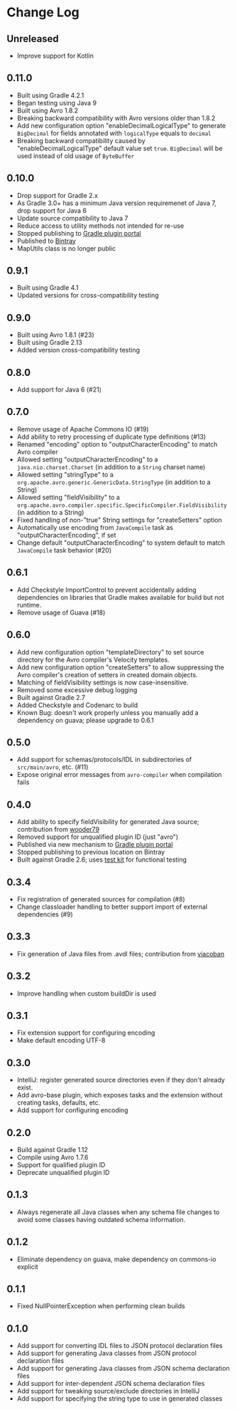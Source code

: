 # Change Log

## Unreleased
* Improve support for Kotlin

## 0.11.0
* Built using Gradle 4.2.1
* Began testing using Java 9
* Built using Avro 1.8.2
* Breaking backward compatibility with Avro versions older than 1.8.2
* Add new configuration option "enableDecimalLogicalType" to generate `BigDecimal` for fields annotated with `logicalType` equals to `decimal`
* Breaking backward compatibility caused by "enableDecimalLogicalType" default value set `true`. `BigDecimal` will be used instead of old usage of `ByteBuffer`

## 0.10.0
* Drop support for Gradle 2.x
* As Gradle 3.0+ has a minimum Java version requiremenet of Java 7, drop support for Java 6
* Update source compatibility to Java 7
* Reduce access to utility methods not intended for re-use
* Stopped publishing to [Gradle plugin portal](https://plugins.gradle.org)
* Published to [Bintray](https://bintray.com/commercehub-oss/main/gradle-avro-plugin)
* MapUtils class is no longer public

## 0.9.1
* Built using Gradle 4.1
* Updated versions for cross-compatibility testing

## 0.9.0
* Built using Avro 1.8.1 (#23)
* Built using Gradle 2.13
* Added version cross-compatibility testing

## 0.8.0
* Add support for Java 6 (#21)

## 0.7.0
* Remove usage of Apache Commons IO (#19)
* Add ability to retry processing of duplicate type definitions (#13)
* Renamed "encoding" option to "outputCharacterEncoding" to match Avro compiler
* Allowed setting "outputCharacterEncoding" to a `java.nio.charset.Charset` (in addition to a `String` charset name)
* Allowed setting "stringType" to a `org.apache.avro.generic.GenericData.StringType` (in addition to a String)
* Allowed setting "fieldVisibility" to a `org.apache.avro.compiler.specific.SpecificCompiler.FieldVisibility` (in addition to a String)
* Fixed handling of non-"true" String settings for "createSetters" option
* Automatically use encoding from `JavaCompile` task as "outputCharacterEncoding", if set
* Change default "outputCharacterEncoding" to system default to match `JavaCompile` task behavior (#20)

## 0.6.1
* Add Checkstyle ImportControl to prevent accidentally adding dependencies on libraries that Gradle makes available for build but not runtime.
* Remove usage of Guava (#18)

## 0.6.0
* Add new configuration option "templateDirectory" to set source directory for the Avro compiler's Velocity templates.
* Add new configuration option "createSetters" to allow suppressing the Avro compiler's creation of setters in created domain objects.
* Matching of fieldVisibility settings is now case-insensitive.
* Removed some excessive debug logging
* Built against Gradle 2.7
* Added Checkstyle and Codenarc to build
* Known Bug: doesn't work properly unless you manually add a dependency on guava; please upgrade to 0.6.1

## 0.5.0
* Add support for schemas/protocols/IDL in subdirectories of `src/main/avro`, etc. (#11)
* Expose original error messages from `avro-compiler` when compilation fails

## 0.4.0
* Add ability to specify fieldVisibility for generated Java source; contribution from [wooder79](https://github.com/wooder79)
* Removed support for unqualified plugin ID (just "avro")
* Published via new mechanism to [Gradle plugin portal](https://plugins.gradle.org)
* Stopped publishing to previous location on Bintray
* Built against Gradle 2.6; uses [test kit](https://docs.gradle.org/current/userguide/test_kit.html) for functional testing

## 0.3.4
* Fix registration of generated sources for compilation (#8)
* Change classloader handling to better support import of external dependencies (#9)

## 0.3.3
* Fix generation of Java files from .avdl files; contribution from [viacoban](https://github.com/viacoban)

## 0.3.2
* Improve handling when custom buildDir is used

## 0.3.1
* Fix extension support for configuring encoding
* Make default encoding UTF-8

## 0.3.0
* IntelliJ: register generated source directories even if they don't already exist.
* Add avro-base plugin, which exposes tasks and the extension without creating tasks, defaults, etc.
* Add support for configuring encoding

## 0.2.0
* Build against Gradle 1.12
* Compile using Avro 1.7.6
* Support for qualified plugin ID
* Deprecate unqualified plugin ID

## 0.1.3
* Always regenerate all Java classes when any schema file changes to avoid some classes having outdated schema information.

## 0.1.2
* Eliminate dependency on guava, make dependency on commons-io explicit

## 0.1.1
* Fixed NullPointerException when performing clean builds

## 0.1.0
* Add support for converting IDL files to JSON protocol declaration files
* Add support for generating Java classes from JSON protocol declaration files
* Add support for generating Java classes from JSON schema declaration files
* Add support for inter-dependent JSON schema declaration files
* Add support for tweaking source/exclude directories in IntelliJ
* Add support for specifying the string type to use in generated classes
